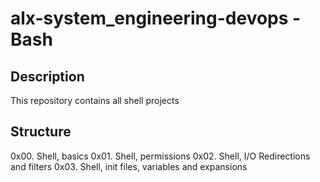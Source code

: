 # alx-system_engineering-devops - Bash
## Description
This repository contains all shell projects
## Structure
 0x00. Shell, basics 
 0x01. Shell, permissions 
 0x02. Shell, I/O Redirections and filters 
 0x03. Shell, init files, variables and expansions
